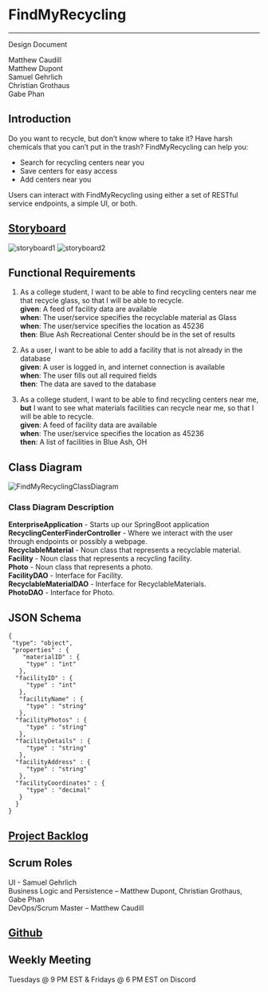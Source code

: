 # FindMyRecycling

---

Design Document

Matthew Caudill  
Matthew Dupont  
Samuel Gehrlich  
Christian Grothaus  
Gabe Phan  

## Introduction

Do you want to recycle, but don’t know where to take it? Have harsh chemicals that you can’t put in the trash? FindMyRecycling can help you:

-	Search for recycling centers near you
-	Save centers for easy access
-	Add centers near you

Users can interact with FindMyRecycling using either a set of RESTful service endpoints, a simple UI, or both.  

## [Storyboard](https://projects.invisionapp.com/prototype/cl7x0sb6b000am501n3cni6cn/play)  

![storyboard1](https://user-images.githubusercontent.com/82420942/189517173-75542ec1-e141-4572-a6b0-243d04a5ff99.png)
![storyboard2](https://user-images.githubusercontent.com/82420942/189521302-1a7bcb93-aa70-435c-828b-df1a572b2d45.png)

## Functional Requirements

1.	As a college student, I want to be able to find recycling centers near me that recycle glass, so that I will be able to recycle.  
**given**: A feed of facility data are available  
**when**: The user/service specifies the recyclable material as Glass  
**when**: The user/service specifies the location as 45236  
**then**: Blue Ash Recreational Center should be in the set of results  

2.	As a user, I want to be able to add a facility that is not already in the database  
**given**: A user is logged in, and internet connection is available  
**when**: The user fills out all required fields  
**then**: The data are saved to the database  

3.	As a college student, I want to be able to find recycling centers near me, **but** I want to see what materials   facilities can recycle near me, so that I will be able to recycle.  
**given**: A feed of facility data are available  
**when**: The user/service specifies the location as 45236  
**then**: A list of facilities in Blue Ash, OH  

## Class Diagram

![FindMyRecyclingClassDiagram](https://user-images.githubusercontent.com/82420942/189517489-235ab46c-3bcc-47cf-88d3-48c73023a28f.jpg)

### Class Diagram Description

**EnterpriseApplication** - Starts up our SpringBoot application  
**RecyclingCenterFinderController** - Where we interact with the user through endpoints or possibly a webpage.  
**RecyclableMaterial** - Noun class that represents a recyclable material.  
**Facility** - Noun class that represents a recycling facility.  
**Photo** - Noun class that represents a photo.  
**FacilityDAO** - Interface for Facility.  
**RecyclableMaterialDAO** - Interface for RecyclableMaterials.  
**PhotoDAO** - Interface for Photo.  

## JSON Schema

    {
     "type": "object",
     "properties" : {
        "materialID" : {
         "type" : "int"
       },
      "facilityID" : {
         "type" : "int"
       },
       "facilityName" : {
         "type" : "string"
       },
      "facilityPhotos" : {
         "type" : "string"
       },
      "facilityDetails" : {
         "type" : "string"
       },
      "facilityAddress" : {
         "type" : "string"
       },
      "facilityCoordinates" : {
         "type" : "decimal"
       }
      }
    }

## [Project Backlog](https://github.com/Smoofington/FindMyRecyclingIntellijIDEA/projects)

## Scrum Roles  

UI - Samuel Gehrlich   
Business Logic and Persistence – Matthew Dupont, Christian Grothaus, Gabe Phan  
DevOps/Scrum Master – Matthew Caudill  

## [Github](https://github.com/Smoofington/FindMyRecyclingIntellijIDEA)  

## Weekly Meeting  
Tuesdays @ 9 PM EST & Fridays @ 6 PM EST on Discord
